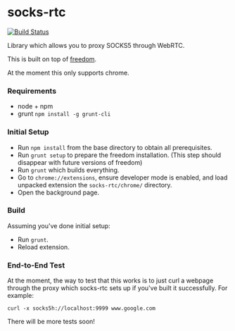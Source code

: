 socks-rtc
=========

[![Build Status](https://travis-ci.org/uProxy/socks-rtc?branch=master)](https://travis-ci.org/uProxy/socks-rtc)

Library which allows you to proxy SOCKS5 through WebRTC.

This is built on top of [freedom](https://github.com/UWNetworksLab/freedom).

At the moment this only supports chrome.

### Requirements

- node + npm
- grunt `npm install -g grunt-cli`

### Initial Setup

- Run `npm install` from the base directory to obtain all prerequisites.
- Run `grunt setup` to prepare the freedom installation. (This step should
  disappear with future versions of freedom)
- Run `grunt` which builds everything.
- Go to `chrome://extensions`, ensure developer mode is enabled, and load
  unpacked extension the `socks-rtc/chrome/` directory.
- Open the background page.

### Build
Assuming you've done initial setup:
- Run `grunt`.
- Reload extension.

### End-to-End Test
At the moment, the way to test that this works is to just curl a webpage
through the proxy which socks-rtc sets up if you've built it successfully.
For example:

`curl -x socks5h://localhost:9999 www.google.com`

There will be more tests soon!
